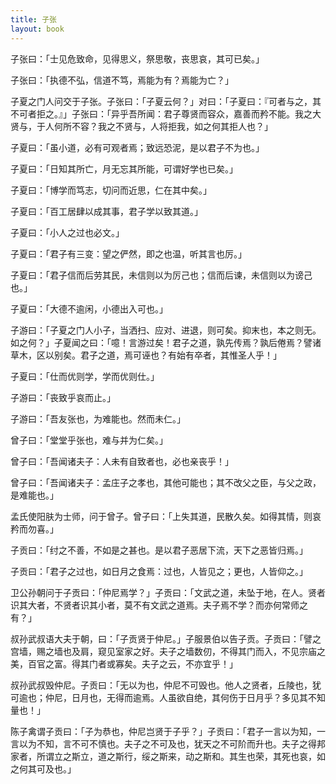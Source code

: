 ```yaml
---
title: 子张
layout: book
---
```


子张曰：「士见危致命，见得思义，祭思敬，丧思哀，其可已矣。」

子张曰：「执德不弘，信道不笃，焉能为有？焉能为亡？」

子夏之门人问交于子张。子张曰：「子夏云何？」对曰：「子夏曰：『可者与之，其不可者拒之。』」子张曰：「异乎吾所闻：君子尊贤而容众，嘉善而矜不能。我之大贤与，于人何所不容？我之不贤与，人将拒我，如之何其拒人也？」

子夏曰：「虽小道，必有可观者焉；致远恐泥，是以君子不为也。」

子夏曰：「日知其所亡，月无忘其所能，可谓好学也已矣。」

子夏曰：「博学而笃志，切问而近思，仁在其中矣。」

子夏曰：「百工居肆以成其事，君子学以致其道。」

子夏曰：「小人之过也必文。」

子夏曰：「君子有三变：望之俨然，即之也温，听其言也厉。」

子夏曰：「君子信而后劳其民，未信则以为厉己也；信而后谏，未信则以为谤己也。」

子夏曰：「大德不逾闲，小德出入可也。」

子游曰：「子夏之门人小子，当洒扫、应对、进退，则可矣。抑末也，本之则无。如之何？」子夏闻之曰：「噫！言游过矣！君子之道，孰先传焉？孰后倦焉？譬诸草木，区以别矣。君子之道，焉可诬也？有始有卒者，其惟圣人乎！」

子夏曰：「仕而优则学，学而优则仕。」

子游曰：「丧致乎哀而止。」

子游曰：「吾友张也，为难能也。然而未仁。」

曾子曰：「堂堂乎张也，难与并为仁矣。」

曾子曰：「吾闻诸夫子：人未有自致者也，必也亲丧乎！」

曾子曰：「吾闻诸夫子：孟庄子之孝也，其他可能也；其不改父之臣，与父之政，是难能也。」

孟氏使阳肤为士师，问于曾子。曾子曰：「上失其道，民散久矣。如得其情，则哀矜而勿喜。」

子贡曰：「纣之不善，不如是之甚也。是以君子恶居下流，天下之恶皆归焉。」

子贡曰：「君子之过也，如日月之食焉：过也，人皆见之；更也，人皆仰之。」

卫公孙朝问于子贡曰：「仲尼焉学？」子贡曰：「文武之道，未坠于地，在人。贤者识其大者，不贤者识其小者，莫不有文武之道焉。夫子焉不学？而亦何常师之有？」

叔孙武叔语大夫于朝，曰：「子贡贤于仲尼。」子服景伯以告子贡。子贡曰：「譬之宫墙，赐之墙也及肩，窥见室家之好。夫子之墙数仞，不得其门而入，不见宗庙之美，百官之富。得其门者或寡矣。夫子之云，不亦宜乎！」

叔孙武叔毁仲尼。子贡曰：「无以为也，仲尼不可毁也。他人之贤者，丘陵也，犹可逾也；仲尼，日月也，无得而逾焉。人虽欲自绝，其何伤于日月乎？多见其不知量也！」

陈子禽谓子贡曰：「子为恭也，仲尼岂贤于子乎？」子贡曰：「君子一言以为知，一言以为不知，言不可不慎也。夫子之不可及也，犹天之不可阶而升也。夫子之得邦家者，所谓立之斯立，道之斯行，绥之斯来，动之斯和。其生也荣，其死也哀，如之何其可及也。」

